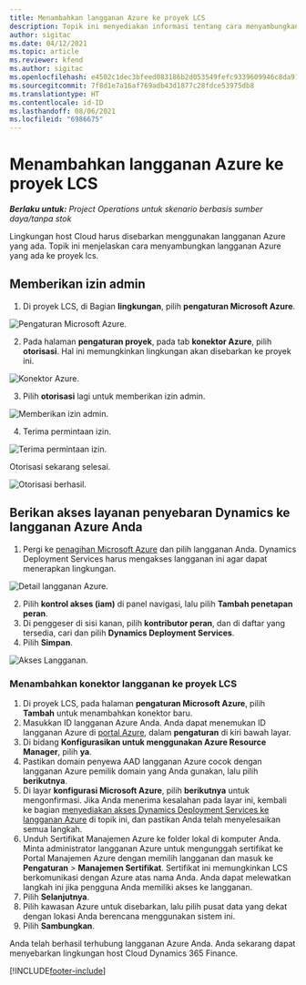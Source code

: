 ```yaml
---
title: Menambahkan langganan Azure ke proyek LCS
description: Topik ini menyediakan informasi tentang cara menyambungkan langganan Azure ke proyek lcs.
author: sigitac
ms.date: 04/12/2021
ms.topic: article
ms.reviewer: kfend
ms.author: sigitac
ms.openlocfilehash: e4502c1dec3bfeed083186b2d053549fefc9339609946c8da919b46e0e56cc79
ms.sourcegitcommit: 7f8d1e7a16af769adb43d1877c28fdce53975db8
ms.translationtype: HT
ms.contentlocale: id-ID
ms.lasthandoff: 08/06/2021
ms.locfileid: "6986675"
---
```

# <a name="add-an-azure-subscription-to-an-lcs-project"></a>Menambahkan langganan Azure ke proyek LCS

_**Berlaku untuk:** Project Operations untuk skenario berbasis sumber daya/tanpa stok_

Lingkungan host Cloud harus disebarkan menggunakan langganan Azure yang ada. Topik ini menjelaskan cara menyambungkan langganan Azure yang ada ke proyek lcs. 

## <a name="grant-admin-consent"></a>Memberikan izin admin

1. Di proyek LCS, di Bagian **lingkungan**, pilih **pengaturan Microsoft Azure**.

![Pengaturan Microsoft Azure.](./media/1MicrosoftAzureSettings.png)

2. Pada halaman **pengaturan proyek**, pada tab **konektor Azure**, pilih **otorisasi**. Hal ini memungkinkan lingkungan akan disebarkan ke proyek ini.

![Konektor Azure.](./media/2AzureConnectors.png)

3. Pilih **otorisasi** lagi untuk memberikan izin admin.

![Memberikan izin admin.](./media/3GrantAdminConsent.png)

4. Terima permintaan izin.

![Terima permintaan izin.](./media/4AcceptPermissionRequest.png)

Otorisasi sekarang selesai. 

![Otorisasi berhasil.](./media/5AuthorizationComplete.png)

## <a name="provide-dynamics-deployment-services-access-to-your-azure-subscription"></a><a name="provide"></a>Berikan akses layanan penyebaran Dynamics ke langganan Azure Anda

1. Pergi ke [penagihan Microsoft Azure](https://portal.azure.com/#blade/Microsoft\_Azure\_Billing/SubscriptionsBlade) dan pilih langganan Anda. Dynamics Deployment Services harus mengakses langganan ini agar dapat menerapkan lingkungan.

![Detail langganan Azure.](./media/6AzureSubscription.png)

2. Pilih **kontrol akses (iam)** di panel navigasi, lalu pilih **Tambah penetapan peran**.
3. Di penggeser di sisi kanan, pilih **kontributor peran**, dan di daftar yang tersedia, cari dan pilih **Dynamics Deployment Services**. 
4. Pilih **Simpan**.

![Akses Langganan.](./media/7SubscriptionAccess.png)

### <a name="add-a-subscription-connector-to-an-lcs-project"></a>Menambahkan konektor langganan ke proyek LCS

1. Di proyek LCS, pada halaman **pengaturan Microsoft Azure**, pilih **Tambah** untuk menambahkan konektor baru.
2. Masukkan ID langganan Azure Anda. Anda dapat menemukan ID langganan Azure di [portal Azure](https://ms.portal.azure.com/), dalam  **pengaturan**  di kiri bawah layar.
3. Di bidang **Konfigurasikan untuk menggunakan Azure Resource Manager**, pilih **ya**.
4. Pastikan domain penyewa AAD langganan Azure cocok dengan langganan Azure pemilik domain yang Anda gunakan, lalu pilih **berikutnya**.
5. Di layar **konfigurasi Microsoft Azure**, pilih **berikutnya** untuk mengonfirmasi. Jika Anda menerima kesalahan pada layar ini, kembali ke bagian [menyediakan akses Dynamics Deployment Services ke langganan Azure](#provide) di topik ini, dan pastikan Anda telah menyelesaikan semua langkah.
6. Unduh Sertifikat Manajemen Azure ke folder lokal di komputer Anda. Minta administrator langganan Azure untuk mengunggah sertifikat ke Portal Manajemen Azure dengan memilih langganan dan masuk ke **Pengaturan** > **Manajemen Sertifikat**. Sertifikat ini memungkinkan LCS berkomunikasi dengan Azure atas nama Anda. Anda dapat melewatkan langkah ini jika pengguna Anda memiliki akses ke langganan.
7. Pilih  **Selanjutnya**.
8. Pilih kawasan Azure untuk disebarkan, lalu pilih pusat data yang dekat dengan lokasi Anda berencana menggunakan sistem ini.
9.  Pilih  **Sambungkan**.

Anda telah berhasil terhubung langganan Azure Anda. Anda sekarang dapat menyebarkan lingkungan host Cloud Dynamics 365 Finance.




[!INCLUDE[footer-include](../includes/footer-banner.md)]
